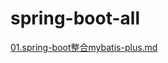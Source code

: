# spring-boot-all
[01.spring-boot整合mybatis-plus.md](https://github.com/denyong/spring-boot-all/blob/master/spring-boot-mybatis-plus/spring-boot%E6%95%B4%E5%90%88mybatis-plus.md)